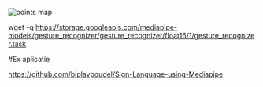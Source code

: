 ![points map](map.png)

wget -q https://storage.googleapis.com/mediapipe-models/gesture_recognizer/gesture_recognizer/float16/1/gesture_recognizer.task


#Ex aplicatie

https://github.com/biplavpoudel/Sign-Language-using-Mediapipe